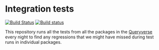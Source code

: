 # Integration tests

[![Build Status](https://travis-ci.org/queryverse/QueryverseTests.svg?branch=master)](https://travis-ci.org/queryverse/QueryverseTests)
[![Build status](https://ci.appveyor.com/api/projects/status/lgng9k2symono5gb/branch/master?svg=true)](https://ci.appveyor.com/project/queryverse/queryversetests/branch/master)

This repository runs all the tests from all the packages in the [Queryverse](https://github.com/queryverse) every night to find any regressions that we might have missed during test runs in individual packages.
